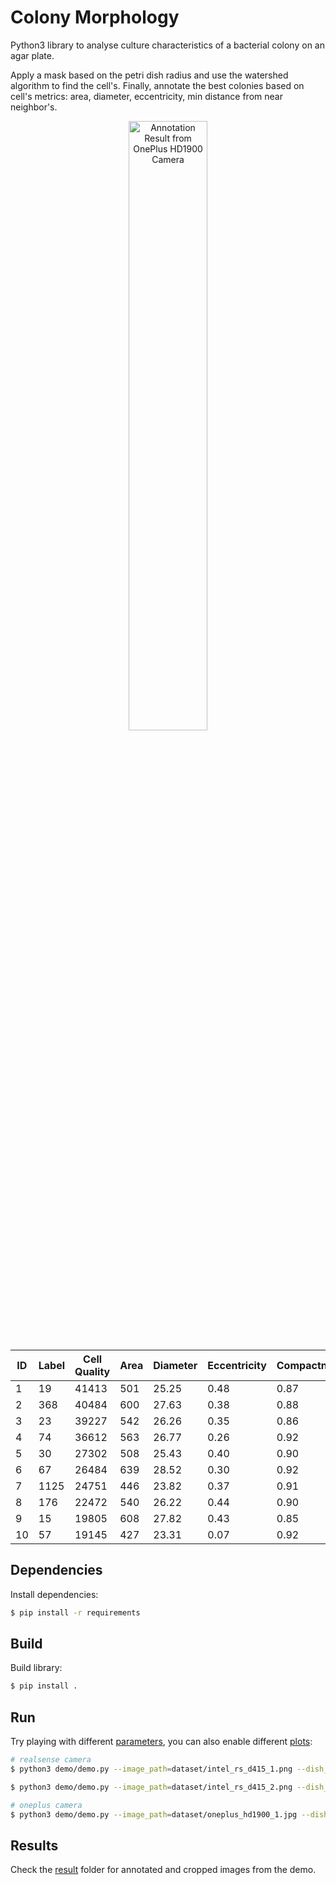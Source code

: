 # Colony Morphology
Python3 library to analyse culture characteristics of a bacterial colony on an agar plate.

Apply a mask based on the petri dish radius and use the watershed algorithm to find the cell's. Finally, annotate the best colonies based on cell's metrics: area, diameter, eccentricity, min distance from near neighbor's.

<p align="center">
  <img src="./result/oneplus_hd1900_1_annotated.png" width="50%" alt="Annotation Result from OnePlus HD1900 Camera"/>
</p>

| ID | Label | Cell Quality | Area | Diameter | Eccentricity | Compactness | Solidity | Min NN Distance | Centroid (x) | Centroid (y) |
|----|-------|--------------|------|----------|--------------|-------------|----------|-----------------|--------------|--------------|
| 1  | 19    | 41413        | 501  | 25.25    | 0.48         | 0.87        | 0.95     | 159             | 736.97       | 329.64       |
| 2  | 368   | 40484        | 600  | 27.63    | 0.38         | 0.88        | 0.95     | 110             | 428.41       | 1034.63      |
| 3  | 23    | 39227        | 542  | 26.26    | 0.35         | 0.86        | 0.95     | 112             | 1428.20      | 400.34       |
| 4  | 74    | 36612        | 563  | 26.77    | 0.26         | 0.92        | 0.96     | 88              | 884.20       | 546.37       |
| 5  | 30    | 27302        | 508  | 25.43    | 0.40         | 0.90        | 0.96     | 90              | 1102.44      | 432.50       |
| 6  | 67    | 26484        | 639  | 28.52    | 0.30         | 0.92        | 0.96     | 59              | 1630.33      | 528.76       |
| 7  | 1125  | 24751        | 446  | 23.82    | 0.37         | 0.91        | 0.95     | 88              | 1242.28      | 1710.71      |
| 8  | 176   | 22472        | 540  | 26.22    | 0.44         | 0.90        | 0.95     | 74              | 315.84       | 760.21       |
| 9  | 15    | 19805        | 608  | 27.82    | 0.43         | 0.85        | 0.94     | 58              | 1134.39      | 294.38       |
| 10 | 57    | 19145        | 427  | 23.31    | 0.07         | 0.92        | 0.95     | 48              | 532.59       | 489.83       |

## Dependencies
Install dependencies:
``` sh
$ pip install -r requirements
```

## Build
Build library:
``` sh
$ pip install .
```

## Run

Try playing with different [parameters](./demo/demo.py#L30-L35), you can also enable different [plots](./demo/demo.py#L51-L55):

``` sh
# realsense camera
$ python3 demo/demo.py --image_path=dataset/intel_rs_d415_1.png --dish_radius=400 --cell_min_radius=3 --cell_max_radius=10

$ python3 demo/demo.py --image_path=dataset/intel_rs_d415_2.png --dish_radius=400 --cell_min_radius=3 --cell_max_radius=10

# oneplus camera
$ python3 demo/demo.py --image_path=dataset/oneplus_hd1900_1.jpg --dish_radius=1050 --dish_inner_offset=200 --cell_min_radius=6 --cell_max_radius=26

```

## Results
Check the [result](./result) folder for annotated and cropped images from the demo.

